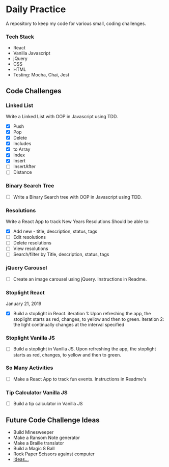 # Daily Practice

A repository to keep my code for various small, coding challenges.

### Tech Stack

* React
* Vanilla Javascript
* jQuery
* CSS
* HTML
* Testing: Mocha, Chai, Jest

## Code Challenges

### Linked List

Write a Linked List with OOP in Javascript using TDD.
- [X] Push
- [X] Pop
- [X] Delete
- [X] Includes
- [X] to Array
- [X] Index
- [X] Insert
- [ ] InsertAfter
- [ ] Distance

### Binary Search Tree

- [ ] Write a Binary Search tree with OOP in Javascript using TDD.

### Resolutions

Write a React App to track New Years Resolutions
Should be able to:

- [X] Add new - title, description, status, tags
- [ ] Edit resolutions
- [ ] Delete resolutions
- [ ] View resolutions
- [ ] Search/filter by Title, description, status, tags

### jQuery Carousel

- [ ] Create an image carousel using jQuery. Instructions in Readme.

### Stoplight React
January 21, 2019

- [X] Build a stoplight in React. 
    iteration 1: Upon refreshing the app, the stoplight starts as red, changes, to yellow and then to green.
    iteration 2: the light continually changes at the interval specified

### Stoplight Vanilla JS

- [ ] Build a stoplight in Vanilla JS. Upon refreshing the app, the stoplight starts as red, changes, to yellow and then to green.

### So Many Activities

- [ ] Make a React App to track fun events. Instructions in Readme's

### Tip Calculator Vanilla JS

- [ ] Build a tip calculator in Vanilla JS

## Future Code Challenge Ideas
* Build Minesweeper
* Make a Ransom Note generator
* Make a Braille translator
* Build a Magic 8 Ball
* Rock Paper Scissors against computer
* [Ideas...](https://jenniferdewalt.com/)


